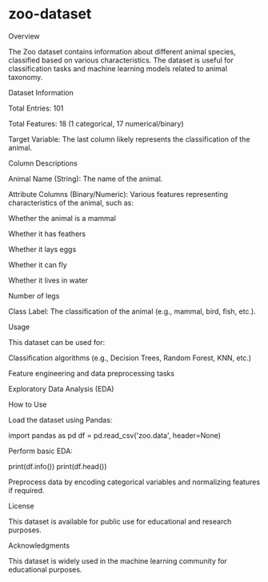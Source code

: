 # zoo-dataset


Overview

The Zoo dataset contains information about different animal species, classified based on various characteristics. The dataset is useful for classification tasks and machine learning models related to animal taxonomy.

Dataset Information

Total Entries: 101

Total Features: 18 (1 categorical, 17 numerical/binary)

Target Variable: The last column likely represents the classification of the animal.

Column Descriptions

Animal Name (String): The name of the animal.

Attribute Columns (Binary/Numeric): Various features representing characteristics of the animal, such as:

Whether the animal is a mammal

Whether it has feathers

Whether it lays eggs

Whether it can fly

Whether it lives in water

Number of legs

Class Label: The classification of the animal (e.g., mammal, bird, fish, etc.).

Usage

This dataset can be used for:

Classification algorithms (e.g., Decision Trees, Random Forest, KNN, etc.)

Feature engineering and data preprocessing tasks

Exploratory Data Analysis (EDA)

How to Use

Load the dataset using Pandas:

import pandas as pd
df = pd.read_csv('zoo.data', header=None)

Perform basic EDA:

print(df.info())
print(df.head())

Preprocess data by encoding categorical variables and normalizing features if required.

License

This dataset is available for public use for educational and research purposes.

Acknowledgments

This dataset is widely used in the machine learning community for educational purposes.

